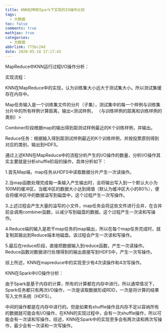 ```yaml
---
title: KNN在MR和Spark下实现的IO操作比较
tags:
  - 大数据
toc: false
comments: true
mathjax: true
categories:
  - 大数据
abbrlink: 775bc24d
date: 2020-05-18 17:17:43
---
```

MapReduce中KNN运行过程I/O操作分析：

实现流程：

KNN在MapReduce中的实现，认为训练集大小远大于测试集大小。所以测试集缓存在内存中。

Map任务输入是一个训练集文件的分片（子集），测试集中的每一个样例与训练集分片中的所有样例计算距离，输出<测试样例， （与训练样例的距离和训练样例的类别）>

Combiner阶段根据map的输出得到距测试样例最近的K个训练样例，并输出。

Reduce任务：根据输入得到距测试样例最近的K个训练样例，并按投票原则得到对应的类别，输出到HDFS。



通过上述KNN在MapReduce中的流程分析产生的I/O操作的数量，分析I/O操作其实主要就是分析shuffle阶段的操作，具体分析如下：

1.首先Map端，map任务从HDFS中读取数据分片产生一次读操作。

2.当map函数处理完成每一条输入产生输出时，会将输出写入到一个默认大小为100M的缓冲区，当缓冲区的数据大小达到阈值（默认为缓冲区大小的80%），便会将缓冲区中的数据溢写到磁盘中，这个过程产生一次写操作。

3.上述过程会产生大量的溢写的小文件，map任务会将这些文件进行合并，在合并前会调用combiner函数，以减少写到磁盘的数据。这个过程产生一次读和写操作。

4.Reduce端的输入是若干map任务的map输出，所以在每个map任务完成时，就复制其输出到Reduce端本地磁盘。该过程会产生一次读和写操作。

5.最后在reduce阶段，直接把数据输入到reduce函数，产生一次读操作。Reduce函数对数据进行处理得到的输出直接写到HDFS中，产生一次写操作。

综上所述，KNN在mapreduce中的实现至少有4次读操作和4次写操作。

KNN在Spark中I/O操作分析：

由于Spark是基于内存的计算，所有的计算都在内存中进行。所以通常情况下，Spark任务都只有两次I/O操作，一次是读取数据形成RDD，一次是将计算的结果写入文件系统（HDFS）。

中间的操作都是在内存中进行的。但是如果有shuffle操作且内存不足以容纳所有的数据就可能会有I/O操作，在KNN的实现过程中，会有一次shuffle操作，所以可能会有一次读和写操作。综述，KNN在Spark中的实现至多会有两次读和两次写操作，最少会有一次读和一次写操作。